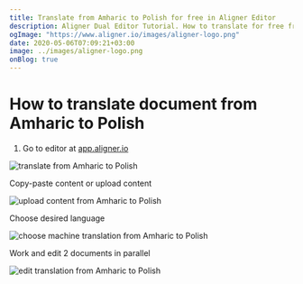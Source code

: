 ```yaml
---
title: Translate from Amharic to Polish for free in Aligner Editor
description: Aligner Dual Editor Tutorial. How to translate for free from Amharic to Polish. Aligner is multilingual document management platform. 
ogImage: "https://www.aligner.io/images/aligner-logo.png"
date: 2020-05-06T07:09:21+03:00
image: ../images/aligner-logo.png
onBlog: true
---
```


# How to translate document from Amharic to Polish

1. Go to editor at [app.aligner.io](https://app.aligner.io "Aligner App web page")

![translate from Amharic to Polish](../aligner-blank-editor.png "translate from Amharic to Polish")

Copy-paste content or upload content

![upload content from Amharic to Polish](../aligner-uploaded-document.png "upload content from Amharic to Polish")

Choose desired language

![choose machine translation from Amharic to Polish](../aligner-language-dropdown.png "choose machine translation from Amharic to Polish")

Work and edit 2 documents in parallel

![edit translation from Amharic to Polish](../aligner-double-sitded-editor.png "edit translation from Amharic to Polish")

